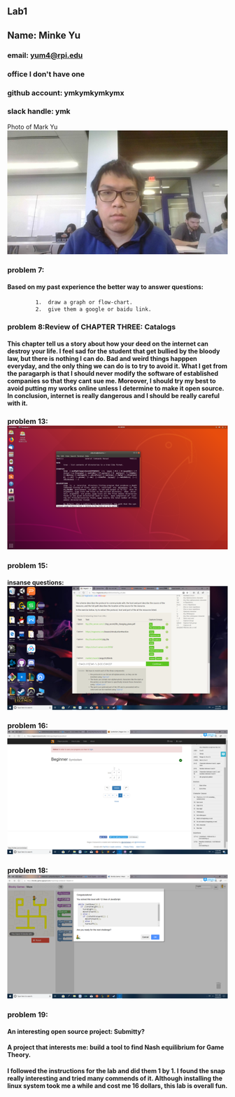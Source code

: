 ## Lab1

## Name: Minke Yu
### email: yum4@rpi.edu 
### office I don't have one
### github account: ymkymkymkymx
### slack handle: ymk
Photo of Mark Yu ![Mark](WIN_20190524_11_16_22_Pro.jpg)

### problem 7:
####      Based on my past experience the better way to answer questions:
             1.  draw a graph or flow-chart.
             2.  give them a google or baidu link.
     
### problem 8:Review of CHAPTER THREE: Catalogs
#### This chapter tell us a story about how your deed on the internet can destroy your life. I feel sad for the student that get bullied by the bloody law, but there is nothing I can do. Bad and weird things happpen everyday, and the only thing we can do is to try to avoid it. What I get from the paragarph is that I should never modify the software of established companies so that they cant sue me. Moreover, I should try my best to avoid putting my works online unless I determine to make it open source. In conclusion, internet is really dangerous and I should be really careful with it.

### problem 13: ![linu](https://github.com/ymkymkymkymx/oss-repo-template/blob/master/labs/lab-01/Screenshot%20from%202019-05-31%2000-25-04.png)
      
### problem 15:
#### insanse questions: ![damn](wtf.png)

### problem 16: ![okey](okey.png)

### problem 18: ![haha](damn.png)

### problem 19:
#### An interesting open source project: Submitty?
#### A project that interests me: build a tool to find Nash equilibrium for Game Theory.
#### I followed the instructions for the lab and did them 1 by 1. I found the snap really interesting and tried many commends of it. Although installing the linux system took me a while and cost me 16 dollars, this lab is overall fun.
